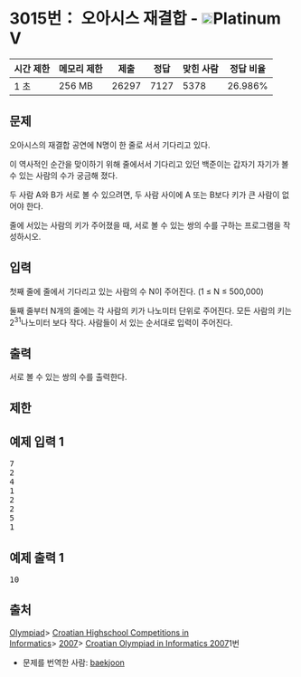 # 3015번： 오아시스 재결합 - <img src="https://static.solved.ac/tier_small/16.svg" style="height:20px" />Platinum V

| 시간 제한 | 메모리 제한 | 제출 | 정답 | 맞힌 사람 | 정답 비율 |
| --- | --- | --- | --- | --- | --- |
| 1 초 | 256 MB | 26297 | 7127 | 5378 | 26.986% |

## 문제

오아시스의 재결합 공연에 N명이 한 줄로 서서 기다리고 있다.

이 역사적인 순간을 맞이하기 위해 줄에서서 기다리고 있던 백준이는 갑자기 자기가 볼 수 있는 사람의 수가 궁금해 졌다.

두 사람 A와 B가 서로 볼 수 있으려면, 두 사람 사이에 A 또는 B보다 키가 큰 사람이 없어야 한다.

줄에 서있는 사람의 키가 주어졌을 때, 서로 볼 수 있는 쌍의 수를 구하는 프로그램을 작성하시오.

## 입력

첫째 줄에 줄에서 기다리고 있는 사람의 수 N이 주어진다. (1 ≤ N ≤ 500,000)

둘째 줄부터 N개의 줄에는 각 사람의 키가 나노미터 단위로 주어진다. 모든 사람의 키는 2<sup>31</sup>나노미터 보다 작다.
사람들이 서 있는 순서대로 입력이 주어진다.

## 출력

서로 볼 수 있는 쌍의 수를 출력한다.

## 제한

## 예제 입력 1

<pre>7
2
4
1
2
2
5
1
</pre>
## 예제 출력 1

<pre>10
</pre>
## 출처

[Olympiad](/category/2)> [Croatian Highschool Competitions in Informatics](/category/25)> [2007](/category/31)> [Croatian Olympiad in Informatics 2007](/category/detail/106)1번
- 문제를 번역한 사람: [baekjoon](/user/baekjoon)
